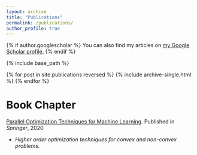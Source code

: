 ```yaml
---
layout: archive
title: "Publications"
permalink: /publications/
author_profile: true
---
```



{% if author.googlescholar %}
  You can also find my articles on <u><a href="{{author.googlescholar}}">my Google Scholar profile</a>.</u>
{% endif %}

{% include base_path %}

{% for post in site.publications reversed %}
  {% include archive-single.html %}
{% endfor %}

Book Chapter
======

[Parallel Optimization Techniques for Machine Learning](https://link.springer.com/chapter/10.1007/978-3-030-43736-7_13). Published in *Springer*, 2020
  * *Higher order optimization techniques for convex and non-convex problems.*